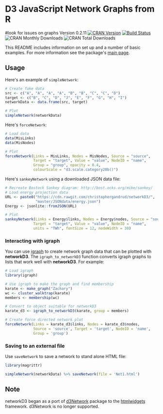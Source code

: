 # D3 JavaScript Network Graphs from R
#look for issues on graphs
Version 0.2.11 
[![CRAN Version](http://www.r-pkg.org/badges/version/networkD3)](http://cran.r-project.org/package=networkD3)
[![Build Status](https://travis-ci.org/christophergandrud/networkD3.svg?branch=master)](https://travis-ci.org/christophergandrud/networkD3)
![CRAN Monthly Downloads](http://cranlogs.r-pkg.org/badges/last-month/networkD3)
![CRAN Total Downloads](http://cranlogs.r-pkg.org/badges/grand-total/networkD3)

This README includes information on set up and a number of basic examples.
For more information see the package's [main page](http://christophergandrud.github.io/networkD3/).

## Usage

Here's an example of `simpleNetwork`:

```R
# Create fake data
src <- c("A", "A", "A", "A", "B", "B", "C", "C", "D")
target <- c("B", "C", "D", "J", "E", "F", "G", "H", "I")
networkData <- data.frame(src, target)

# Plot
simpleNetwork(networkData)
```

Here's `forceNetwork`:

```R
# Load data
data(MisLinks)
data(MisNodes)

# Plot
forceNetwork(Links = MisLinks, Nodes = MisNodes, Source = "source",
             Target = "target", Value = "value", NodeID = "name",
             Group = "group", opacity = 0.4,
             colourScale = "d3.scale.category20b()")
```

Here's `sankeyNetwork` using a downloaded JSON data file:

```R
# Recreate Bostock Sankey diagram: http://bost.ocks.org/mike/sankey/
# Load energy projection data
URL <- paste0("https://cdn.rawgit.com/christophergandrud/networkD3/",
              "master/JSONdata/energy.json")
Energy <- jsonlite::fromJSON(URL)

# Plot
sankeyNetwork(Links = Energy$links, Nodes = Energy$nodes, Source = "source",
             Target = "target", Value = "value", NodeID = "name",
             units = "TWh", fontSize = 12, nodeWidth = 30)
```
### Interacting with igraph

You can use [igraph](http://igraph.org/r/) to create network graph data that can be plotted with **networkD3**. The `igraph_to_networkD3` function converts igraph graphs to lists that work well with **networkD3**. For example:

```R
# Load igraph
library(igraph)

# Use igraph to make the graph and find membership
karate <- make_graph("Zachary")
wc <- cluster_walktrap(karate)
members <- membership(wc)

# Convert to object suitable for networkD3
karate_d3 <- igraph_to_networkD3(karate, group = members)

# Create force directed network plot
forceNetwork(Links = karate_d3$links, Nodes = karate_d3$nodes, 
             Source = 'source', Target = 'target', NodeID = 'name', 
             Group = 'group')
```

### Saving to an external file

Use `saveNetwork` to save a network to stand alone HTML file:

```R
library(magrittr)

simpleNetwork(networkData) %>% saveNetwork(file = 'Net1.html')
```

## Note

networkD3 began as a port of
[d3Network](http://christophergandrud.github.io/d3Network/) package to the
[htmlwidgets](https://github.com/ramnathv/htmlwidgets) framework. d3Network is no longer supported.
